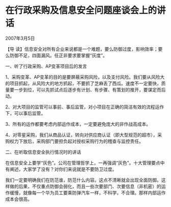 # 在行政采购及信息安全问题座谈会上的讲话

2007年3月5日

【导 读】信息安全对所有企业来说都是一个难题，要么防御过度，影响效率；要么防御不足，四面漏风。任正非要求要掌握“灰度”。

一、听了行政采购、AP变革项目后的发言

1、采购变革、AP变革的目的是要屏蔽采购风险，以及支付风险。我们要从风险大的项目抓起，从风险大的地方抓起，不要抓了芝麻丢了西瓜。速度不一定要快，质量要一步到位，可以先抓试点后逐步有计划、有步骤、有策划的推开，要谋定而后动。

2、对大项目的监管可以事前、事后监管，对小项目在正确的简洁有效的流程运作下，可以事后监管。

3、所有的运作都要考虑内部运作成本，一定要避免庞大的非作战高成本。

4、对零星采购，我们从商品认证，转向对供应商认证（即大型规范的超市），采购权力下放后，采购部门要担负起对授权采购行为的稽查与监控责任。

二、在听取信息安全执行情况时的讲话

在信息安全上要学“灰色”。公司在管理哲学上，一再强调“灰色”。十大管理要点中有阐述，大家学了没有？对你们来说就是不要防卫过度。

我们一定要明确我们在防范谁，防范什么内容。这点不清晰就会出现全面防御。这样做的后果，不仅重点防御会弱化，而且一些次要部门、次要信息（非机密）的运作缓慢，就像每一个华为员工要乘防弹汽车一样，不科学，不合理。那样内部运作成本会很高。

